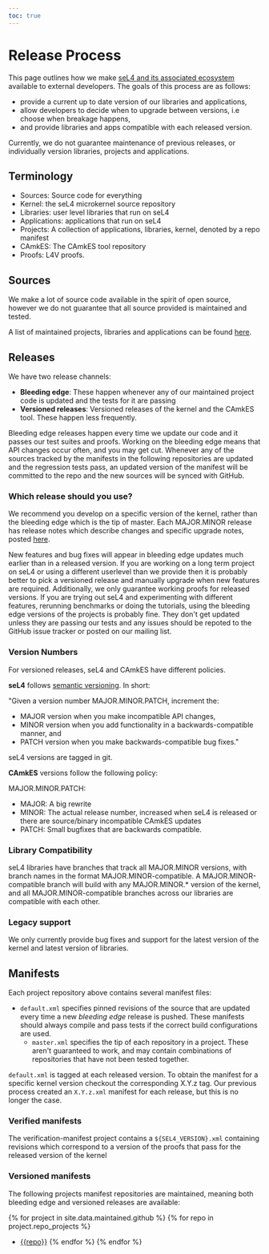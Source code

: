 ```yaml
---
toc: true
---
```


# Release Process

This page outlines how we make [seL4 and its associated ecosystem](/MaintainedRepositories) available to external developers. The goals of this process are as follows:

- provide a current up to date version of our libraries and applications,
- allow developers to decide when to upgrade between versions, i.e choose when breakage happens,
- and provide libraries and apps compatible with each released version.

Currently, we do not guarantee maintenance of previous releases, or individually version libraries,
projects and applications.

## Terminology

- Sources: Source code for everything
- Kernel: the seL4 microkernel source repository
- Libraries: user level libraries that run on seL4
- Applications: applications that run on seL4
- Projects: A collection of applications, libraries, kernel, denoted by a repo manifest
- CAmkES: The CAmkES tool repository
- Proofs: L4V proofs.

## Sources

We make a lot of source code available in the spirit of open source,
however we do not guarantee that all source provided is
maintained and tested.

A list of maintained projects, libraries and applications can be found [here](/MaintainedRepositories).


## Releases

We have two release channels:
- **Bleeding edge**: These happen whenever any of our maintained project code is updated and the tests for it are passing
- **Versioned releases**: Versioned releases of the kernel and the CAmkES tool.  These happen less frequently.

Bleeding edge releases happen every time we update our code and it passes our test suites and
proofs. Working on the bleeding edge means that API changes occur often, and you may get cut. Whenever any of the sources tracked by the manifests in the following repositories are updated and the
regression tests pass, an updated version of the manifest will be committed to the repo and the new sources will be synced with GitHub.

### Which release should you use?

We recommend you develop on a specific version of the kernel, rather
than the bleeding edge which is the tip of master. Each MAJOR.MINOR
release has release notes which describe changes and specific upgrade
notes, posted [here](/sel4_release).

New features and bug fixes will appear in bleeding edge updates much earlier than in a released version.  If you are
working on a long term project on seL4 or using a different userlevel than we provide then it is probably better to
pick a versioned release and manually upgrade when new features are required.  Additionally, we only guarantee working proofs for
released versions.
If you are trying out seL4 and experimenting with different features, rerunning benchmarks or doing the tutorials, using the
bleeding edge versions of the projects is probably fine.  They don't get updated unless they are passing our tests and any
issues should be repoted to the GitHub issue tracker or posted on our mailing list.

### Version Numbers

For versioned releases, seL4 and CAmkES have different policies.

**seL4** follows [semantic versioning](http://semver.org/). In
short:

"Given a version number MAJOR.MINOR.PATCH, increment the:

- MAJOR version when you make incompatible API changes,
- MINOR version when you add functionality in a backwards-compatible
      manner, and
- PATCH version when you make backwards-compatible bug fixes."

seL4 versions are tagged in git.

**CAmkES** versions follow the following policy:

MAJOR.MINOR.PATCH:
- MAJOR: A big rewrite
- MINOR: The actual release number, increased when seL4 is released or there are source/binary incompatible CAmkES updates
- PATCH: Small bugfixes that are backwards compatible.

### Library Compatibility

seL4 libraries have branches that track all MAJOR.MINOR versions, with
branch names in the format MAJOR.MINOR-compatible. A
MAJOR.MINOR-compatible branch will build with any MAJOR.MINOR.\* version
of the kernel, and all MAJOR.MINOR-compatible branches across our
libraries are compatible with each other.

### Legacy support

We only currently provide bug fixes and support for the latest version
of the kernel and latest version of libraries.

## Manifests

Each project repository above contains several manifest files:
- `default.xml` specifies pinned revisions of the source that are updated every time a new *bleeding
  edge* release is pushed. These manifests should always compile and pass tests if the correct build
  configurations are used.
  - `master.xml` specifies the tip of each repository in a project. These aren't guaranteed to work, and may contain combinations of repositories that have not been tested together.

`default.xml` is tagged at each released version. To obtain the manifest for a specific kernel
version checkout the corresponding X.Y.z tag. Our previous process created an `X.Y.z.xml` manifest
for each release, but this is no longer the case.

### Verified manifests

The verification-manifest project contains a `${SEL4_VERSION}.xml` containing revisions which correspond to a version of the proofs that pass for the released version of the kernel

### Versioned manifests

The following projects manifest repositories are maintained, meaning both bleeding edge and
versioned releases are available:

{% for project in site.data.maintained.github %}
	{% for repo in project.repo_projects %}
- [{{repo}}](https://github.com/{{project.name}}/{{repo}})
	{% endfor %}
{% endfor %}
